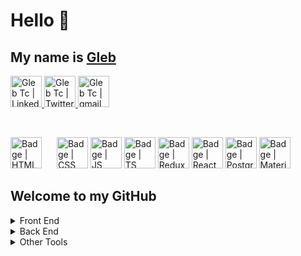 <h1> Hello 👋 </h1>
<h2> My name is <a href="https://gtportfolio.dev">Gleb</a> </h2>
<p>
  <a href="https://www.linkedin.com/in/glebtc/">
    <img alt="Gleb Tc | LinkedIn" width="50px" src="https://www.svgrepo.com/show/448234/linkedin.svg" />
  </a>
  <a href="https://twitter.com/Gleb_TC">
    <img alt="Gleb Tc | Twitter" width="50px" src="https://www.svgrepo.com/show/475689/twitter-color.svg" />
  </a>
  <a href="mailto:gleb.tchani@gmail.com">
    <img alt="Gleb Tc | gmail" width="50px" src="https://www.svgrepo.com/show/452213/gmail.svg" />
  </a>
</p>

<br>

<p>
  <img alt="Badge | HTML" width="50px" src="https://www.svgrepo.com/show/349402/html5.svg" style="margin-right: 20px"/>
  <img alt="Badge | CSS" width="50px" src="https://www.svgrepo.com/show/349330/css3.svg" />
  <img alt="Badge | JS" width="50px" src="https://www.svgrepo.com/show/303206/javascript-logo.svg" />
  <img alt="Badge | TS" width="50px" src="https://www.svgrepo.com/show/354478/typescript-icon.svg" />
  <img alt="Badge | Redux" width="50px" src="https://www.svgrepo.com/show/303557/redux-logo.svg" />    
  <img alt="Badge | React" width="50px" src="https://www.svgrepo.com/show/354259/react.svg" />
  <img alt="Badge | PostgrSQL" width="50px" src="https://www.svgrepo.com/show/354200/postgresql.svg" />
  <img alt="Badge | Material UI" width="50px" src="https://www.svgrepo.com/show/354048/material-ui.svg" />
</p>

<h2>Welcome to my GitHub</h2>
  <details>
    <summary>Front End</summary>
    <ul>
      <li>HTML</li>
      <li>CSS</li>
      <li>React JS</li>
      <li>Material UI</li>
      <li>Bootstrap</li>
    </ul>
  </details>
  <details>
    <summary>Back End</summary>
    <ul>
      <li>Node JS</li>
      <li>Express JS</li>
    </ul>
  </div>
  <div>
    <h3>Database</h3>
    <ul>
      <li>PostgreSQL</li>
    </ul>
    </details>  
<details>
   <summary>Other Tools</summary>
    <ul>
      <li>TypeScript</li>
      <li>Redux</li>
      <li>JEST</li>
      <li>Postman</li>
</details>

